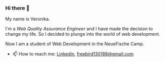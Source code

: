 ### Hi there 👋 

My name is Veronika.

I'm a *Web Quality Assurance Engineer* and I have made the decision to change my life. So I decided to plunge into the world of web development. 

Now I am a student of Web Development in the NeueFische Camp. 


- 📫 How to reach me: [Linkedin](https://www.linkedin.com/in/veronica-popova/), [freebird130188@gmail.com](mailto:freebird130188@gmail.com)



<!--
**Nika1301/Nika1301** is a ✨ _special_ ✨ repository because its `README.md` (this file) appears on your GitHub profile.

Here are some ideas to get you started:

- 🔭 I’m currently working on ...
- 🌱 I’m currently learning ...
- 👯 I’m looking to collaborate on ...
- 🤔 I’m looking for help with ...
- 💬 Ask me about ...
- 📫 How to reach me: ...
- 😄 Pronouns: ...
- ⚡ Fun fact: ...
-->
